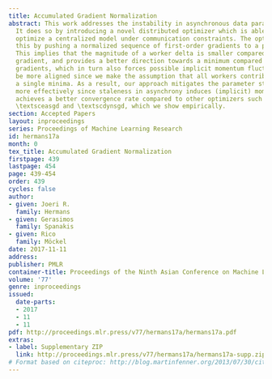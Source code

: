 ```yaml
---
title: Accumulated Gradient Normalization
abstract: This work addresses the instability in asynchronous data parallel optimization.
  It does so by introducing a novel distributed optimizer which is able to efficiently
  optimize a centralized model under communication constraints. The optimizer achieves
  this by pushing a normalized sequence of first-order gradients to a parameter server.
  This implies that the magnitude of a worker delta is smaller compared to an accumulated
  gradient, and provides a better direction towards a minimum compared to first-order
  gradients, which in turn also forces possible implicit momentum fluctuations to
  be more aligned since we make the assumption that all workers contribute towards
  a single minima. As a result, our approach mitigates the parameter staleness problem
  more effectively since staleness in asynchrony induces (implicit) momentum, and
  achieves a better convergence rate compared to other optimizers such as asynchronous
  \textsceasgd and \textscdynsgd, which we show empirically.
section: Accepted Papers
layout: inproceedings
series: Proceedings of Machine Learning Research
id: hermans17a
month: 0
tex_title: Accumulated Gradient Normalization
firstpage: 439
lastpage: 454
page: 439-454
order: 439
cycles: false
author:
- given: Joeri R.
  family: Hermans
- given: Gerasimos
  family: Spanakis
- given: Rico
  family: Möckel
date: 2017-11-11
address: 
publisher: PMLR
container-title: Proceedings of the Ninth Asian Conference on Machine Learning
volume: '77'
genre: inproceedings
issued:
  date-parts:
  - 2017
  - 11
  - 11
pdf: http://proceedings.mlr.press/v77/hermans17a/hermans17a.pdf
extras:
- label: Supplementary ZIP
  link: http://proceedings.mlr.press/v77/hermans17a/hermans17a-supp.zip
# Format based on citeproc: http://blog.martinfenner.org/2013/07/30/citeproc-yaml-for-bibliographies/
---
```

